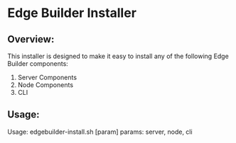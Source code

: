 # Edge Builder Installer

## Overview:

This installer is designed to make it easy to install any of the following Edge Builder components:

1. Server Components
2. Node Components
3. CLI

## Usage:

Usage: edgebuilder-install.sh [param]
params: server, node, cli
